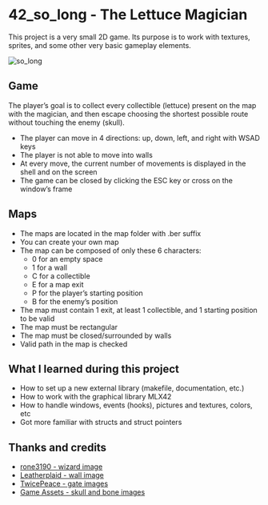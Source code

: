 # 42_so_long - The Lettuce Magician
This project is a very small 2D game. Its purpose is to work with textures, sprites, and some other very basic gameplay elements.

![so_long](https://github.com/m-bartos/42_so_long/assets/28412526/d26f6fce-0aa9-4d4f-b785-274825eb22d4)

## Game
The player’s goal is to collect every collectible (lettuce) present on the map with the magician, and then escape
choosing the shortest possible route without touching the enemy (skull).
* The player can move in 4 directions: up, down, left, and right with WSAD keys
* The player is not able to move into walls
* At every move, the current number of movements is displayed in the shell and on the screen
* The game can be closed by clicking the ESC key or cross on the window’s frame 

## Maps
* The maps are located in the map folder with .ber suffix
* You can create your own map
* The map can be composed of only these 6 characters:
  - 0 for an empty space
  - 1 for a wall
  - C for a collectible
  - E for a map exit
  - P for the player’s starting position
  - B for the enemy’s position
* The map must contain 1 exit, at least 1 collectible, and 1 starting position to
be valid
* The map must be rectangular
* The map must be closed/surrounded by walls
* Valid path in the map is checked

## What I learned during this project
- How to set up a new external library (makefile, documentation, etc.)
- How to work with the graphical library MLX42
- How to handle windows, events (hooks), pictures and textures, colors, etc
- Got more familiar with structs and struct pointers

## Thanks and credits
* [rone3190 - wizard image](https://rone3190.itch.io/wizard-128x128)
* [Leatherplaid - wall image](https://leatherplaid.itch.io/pixel-walls-and-floor-64x64-and-128x128)
* [TwicePeace - gate images](https://twicepeace.itch.io/rpg-maker-maps)
* [Game Assets - skull and bone images](https://free-game-assets.itch.io/free-undead-loot-game-icons?download)
